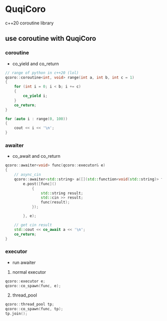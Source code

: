 ﻿# QuqiCoro
c++20 coroutine library

## use coroutine with QuqiCoro

### coroutine
- co_yield and co_return
```cpp
// range of python in c++20 (lol)
qcoro::coroutine<int, void> range(int a, int b, int c = 1)
{
	for (int i = 0; i < b; i += c)
	{
		co_yield i;
	}
	co_return;
}

for (auto i : range(0, 100))
{
	cout << i << '\n';
}

```

### awaiter
- co_await and co_return
```cpp
qcoro::awaiter<void> func(qcoro::executor& e)
{
	// async_cin
	qcoro::awaiter<std::string> a([](std::function<void(std::string)> func, qcoro::executor& e) {
		e.post([func]()
			{
				std::string result;
				std::cin >> result;
				func(result);
			});

		}, e);

	// get cin result
	std::cout << co_await a << '\n';
	co_return;
}

```

### executor
- run awaiter
1. normal executor
```cpp
qcoro::executor e;
qcoro::co_spawn(func, e);

```

2. thread_pool
```cpp
qcoro::thread_pool tp;
qcoro::co_spawn(func, tp);
tp.join();

```
